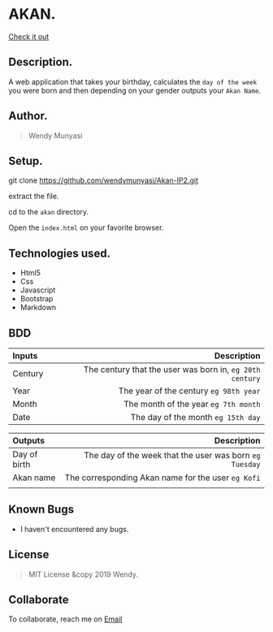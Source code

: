 # AKAN.
[Check it out](https://github.com/wendymunyasi/Akan-IP2/)

## Description.
A web application that takes your birthday, calculates the ``day of the week`` you were born and then depending on your gender outputs your ``Akan Name``. 

## Author.
 > Wendy Munyasi

 ## Setup.
 git clone https://github.com/wendymunyasi/Akan-IP2.git
 
 extract the file.
 
 cd to the ``akan`` directory.
 
 Open the ``index.html`` on your favorite browser.

## Technologies used.
  * Html5
  * Css
  * Javascript
  * Bootstrap
  * Markdown
  
## BDD
| Inputs     |  Description |
| :---       |          ---: |
| Century    | The century that the user was born in, ``eg 20th century``|
| Year       | The year of the century ``eg 98th year``   |
| Month      | The month of the year ``eg 7th month``     |
| Date       |  The day of the month ``eg 15th day`` |


| Outputs |  Description |
| :---         |          ---: |
| Day of birth | The day of the week that the user was born ``eg Tuesday``|
| Akan name    |  The corresponding Akan name for the user ``eg Kofi``    |
|              |                                                          |


## Known Bugs
* I haven't encountered any bugs.

## License
> MIT License &copy 2019 Wendy. 

## Collaborate
To collaborate, reach me on [Email](wendymunyasi@gmail.com)
